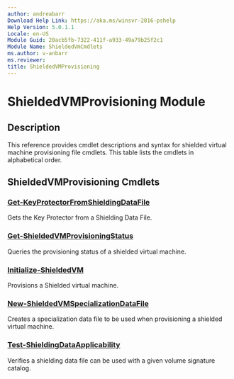 ```yaml
---
author: andreabarr
Download Help Link: https://aka.ms/winsvr-2016-pshelp
Help Version: 5.0.1.1
Locale: en-US
Module Guid: 20acb5fb-7322-411f-a933-49a79b25f2c1
Module Name: ShieldedVmCmdlets
ms.author: v-anbarr
ms.reviewer: 
title: ShieldedVMProvisioning
---
```


# ShieldedVMProvisioning Module
## Description
This reference provides cmdlet descriptions and syntax for shielded virtual machine provisioning file cmdlets. This table lists the cmdlets in alphabetical order.

## ShieldedVMProvisioning Cmdlets
### [Get-KeyProtectorFromShieldingDataFile](Get-KeyProtectorFromShieldingDataFile.md)
Gets the Key Protector from a Shielding Data File.

### [Get-ShieldedVMProvisioningStatus](Get-ShieldedVMProvisioningStatus.md)
Queries the provisioning status of a shielded virtual machine.

### [Initialize-ShieldedVM](Initialize-ShieldedVM.md)
Provisions a Shielded virtual machine.

### [New-ShieldedVMSpecializationDataFile](New-ShieldedVMSpecializationDataFile.md)
Creates a specialization data file to be used when provisioning a shielded virtual machine.

### [Test-ShieldingDataApplicability](Test-ShieldingDataApplicability.md)
Verifies a shielding data file can be used with a given volume signature catalog.

